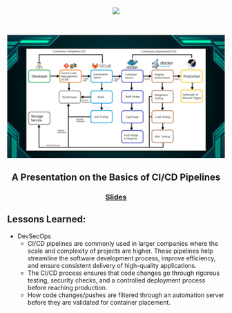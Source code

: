 <br/>
<p align="center">
<img src="https://i.imgur.com/1lxQYCC.png" width="50%">
</p>
<br/>
<p align="center">
<img src="https://github.com/ec-coding/CI-CD-Lecture/blob/main/CI-CD%20Chart.png" width="">
</p>
<h2 align="center">A Presentation on the Basics of CI/CD Pipelines</h2>
<p align="center">
<h3 align="center"><a href="https://github.com/ec-coding/CI-CD-Lecture/blob/main/CI_CD%20Pipeline%20Presentation.pdf" target="_blank" rel="noreferrer">Slides</a></h3>
</p>

## Lessons Learned:
- DevSecOps
    - CI/CD pipelines are commonly used in larger companies where the scale and complexity of projects are higher. These pipelines help streamline the software development process, improve efficiency, and ensure consistent delivery of high-quality applications. 
    - The CI/CD process ensures that code changes go through rigorous testing, security checks, and a controlled deployment process before reaching production.
    - How code changes/pushes are filtered through an automation server before they are validated for container placement. 


